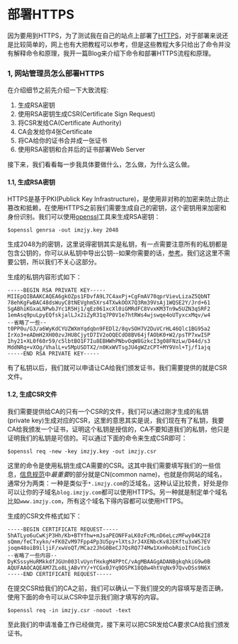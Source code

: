 部署HTTPS
=========

因为要用到HTTPS，为了测试我在自己的站点上部署了[HTTPS](https://www.imzjy.com)，对于部署来说还是比较简单的，网上也有大把教程可以参考，但是这些教程大多只给出了命令并没有解释命令和原理，我开一篇Blog来介绍下命令和部署HTTPS流程和原理。

### 1, 网站管理员怎么部署HTTPS

在介绍细节之前先介绍一下大致流程:

1. 生成RSA密钥
2. 使用RSA密钥生成CSR(Certificate Sign Request)
3. 将CSR发给CA(Certificate Authority)
4. CA会发给你4张Certificate
5. 将CA给你的证书合并成一张证书
6. 使用RSA密钥和合并后的证书部署Web Server

接下来，我们看看每一步我具体要做什么，怎么做，为什么这么做。

#### 1.1, 生成RSA密钥

HTTPS是基于PKI(Publick Key Infrastructure)，是使用非对称的加密来防止防止篡改和抵赖，在使用HTTPS之前我们需要生成自己的密钥，这个密钥用来加密和身份识别。我们可以使用[openssl](https://www.openssl.org/)工具来生成RSA密钥：

```shell
$openssl genrsa -out imzjy.key 2048 
```

生成2048为的密钥，这里说得密钥其实是私钥，有一点需要注意所有的私钥都是包含公钥的，你可以从私钥中导出公钥--如果你需要的话，[参考](http://stackoverflow.com/questions/5244129/use-rsa-private-key-to-generate-public-key)。我们这这里不需要公钥，所以我们不关心这部分。

生成的私钥内容形式如下：

```text
-----BEGIN RSA PRIVATE KEY-----
MIIEpQIBAAKCAQEA6gkOZps1FDvfA9L7C4axPj+CgFmAV70qprVievLizaZ5QbNT
78ehKgFwBAC48dsWuyC8tNEVghm5Xrs4TXwkOOX7Q3Rm39VsAj1WQSE2Y/Jrd+61
SgABhiKGxaLNPwbJYc1R5Hj1/qEz061xcXl0iGMRdFC8VvxKM3Tn9w5UZN3qSRF2
1emAsq9puLpyEQfskjalLJx2iZyR31q7P0V1e7htRWs4wjswqe4oUTyxcxMqv/w4
--省略了一些--
t0PP0u/G3/a6WyKdCYUZWXmYqdqbn9FEDl2/8qvSOH7V2DuVCrHL46Qlc1BG95a2
IrXo3+eADmH2XH00zvJHU8CjytD7IV2oOQECdO8BV64jfAObK0+W2/psTP7xwISP
1hy21+XL0f60r59/c5lbtBO1F7Iu8EBHWhPNbvOqW8GzkcI3g08FNzLw/D44d/s3
MddNRq+vXOg/VhalL+v5MpUSDTX2/n0KxWVTsgJU4gWZzCPT+MY9Vnl+Tj/f1ajq
-----END RSA PRIVATE KEY-----
```

有了私钥以后，我们就可以申请让CA给我们颁发证书，我们需要提供的就是CSR文件。

#### 1.2, 生成CSR文件

我们需要提供给CA的只有一个CSR的文件，我们可以通过刚才生成的私钥(private key)生成对应的CSR，这里的意思其实是说，我们现在有了私钥，我要CA给我颁发一个证书，证明这个私钥是授信的，CA不要知道我们的私钥，他只是证明我们的私钥是可信的。可以通过下面的命令来生成CSR即可：

```shell
$openssl req -new -key imzjy.key -out imzjy.csr
```

这里的命令是使用私钥生成CA需要的CSR。这其中我们需要填写我们的一些信息，[信息规范](https://www.sslshopper.com/what-is-a-csr-certificate-signing-request.html)中*最重要*的部分就是CN(common name)，也就是你网站的域名，通常分为两类：一种是类似于`*.imzjy.com`的泛域名，这种认证比较贵，好处是你可以让你的子域名`blog.imzjy.com`都可以使用HTTPS。另一种就是制定单个域名比如`www.imzjy.com`，所有这个域名下得内容都可以使用HTTPS。

生成的CSR文件格式如下：

```text
-----BEGIN CERTIFICATE REQUEST-----
5hATLyo6uCwKjP3Hh/Kb+BTYfhw+mJsaPEONFFaLK0zFcMLnD6eLczMFwy04K2I8
sQmm/feCTxykn/+FK0ZvM97Fpp4Pp3U5py+lXtsJrJ4XENbcKv8JEKftu3xWS7EV
joqm48oiB9iljiF/xwVoQT/MCaz2JhG0BeCJ7QsRQ774Mw1XxHhobRioIfUnCicb
--省略了一些内容--
DyKSssyHuRMkkdfJGUn003lvUynfHxkgM4PPtC/vAgMBAAGgADANBgkqhkiG9w0B
AQUFAAOCAQEAM7ZLo8LjABvYY/+YCGx0JYq9DSPK18Q8w4htVqNx97QvvDSs9N6X
-----END CERTIFICATE REQUEST-----
```

在提交CSR给我们的CA之前，我们可以确认一下我们提交的内容填写是否正确，使用下面的命令可以从CSR中显示我们刚才填写的内容。

```shell
$openssl req -in imzjy.csr -noout -text
```
至此我们的申请准备工作已经做完，接下来可以把CSR发给CA要求CA给我们颁发证书。


